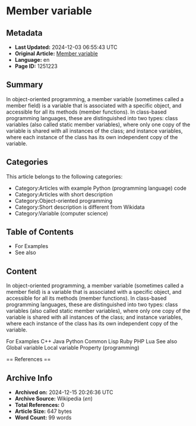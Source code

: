 # Member variable

## Metadata
- **Last Updated:** 2024-12-03 06:55:43 UTC
- **Original Article:** [Member variable](https://en.wikipedia.org/wiki/Member_variable)
- **Language:** en
- **Page ID:** 1251223

## Summary
In object-oriented programming, a member variable (sometimes called a member field) is a variable that is associated with a specific object, and accessible for all its methods (member functions).
In class-based programming languages, these are distinguished into two types: class variables (also called static member variables), where only one copy of the variable is shared with all instances of the class; and instance variables, where each instance of the class has its own independent copy of the variable.

## Categories
This article belongs to the following categories:

- Category:Articles with example Python (programming language) code
- Category:Articles with short description
- Category:Object-oriented programming
- Category:Short description is different from Wikidata
- Category:Variable (computer science)

## Table of Contents

- For Examples
- See also

## Content

In object-oriented programming, a member variable (sometimes called a member field) is a variable that is associated with a specific object, and accessible for all its methods (member functions).
In class-based programming languages, these are distinguished into two types: class variables (also called static member variables), where only one copy of the variable is shared with all instances of the class; and instance variables, where each instance of the class has its own independent copy of the variable.

For Examples
C++
Java
Python
Common Lisp
Ruby
PHP
Lua
See also
Global variable
Local variable
Property (programming)


== References ==

## Archive Info
- **Archived on:** 2024-12-15 20:26:36 UTC
- **Archive Source:** Wikipedia (_en_)
- **Total References:** 0
- **Article Size:** 647 bytes
- **Word Count:** 99 words
